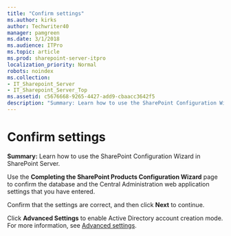 ```yaml
---
title: "Confirm settings"
ms.author: kirks
author: Techwriter40
manager: pamgreen
ms.date: 3/1/2018
ms.audience: ITPro
ms.topic: article
ms.prod: sharepoint-server-itpro
localization_priority: Normal
robots: noindex
ms.collection:
- IT_Sharepoint_Server
- IT_Sharepoint_Server_Top
ms.assetid: c5676668-9265-4427-add9-cbaacc3642f5
description: "Summary: Learn how to use the SharePoint Configuration Wizard in SharePoint Server."
---
```


# Confirm settings

 **Summary:** Learn how to use the SharePoint Configuration Wizard in SharePoint Server. 
  
Use the **Completing the SharePoint Products Configuration Wizard** page to confirm the database and the Central Administration web application settings that you have entered. 
  
Confirm that the settings are correct, and then click **Next** to continue. 
  
Click **Advanced Settings** to enable Active Directory account creation mode. For more information, see [Advanced settings](advanced-settings.md).
  

